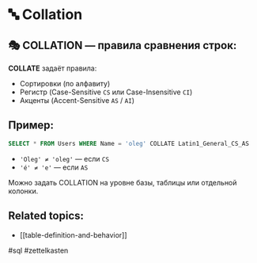 # 🔤 Collation

## 🎭 COLLATION — правила сравнения строк:

**COLLATE** задаёт правила:
- Сортировки (по алфавиту)    
- Регистр (Case-Sensitive `CS` или Case-Insensitive `CI`)    
- Акценты (Accent-Sensitive `AS` / `AI`)
## Пример:
```sql
SELECT * FROM Users WHERE Name = 'oleg' COLLATE Latin1_General_CS_AS
```

- `'Oleg' ≠ 'oleg'` — если `CS`    
- `'é' ≠ 'e'` — если `AS`    

Можно задать COLLATION на уровне базы, таблицы или отдельной колонки.

## Related topics:
- [[table-definition-and-behavior]]


#sql #zettelkasten
